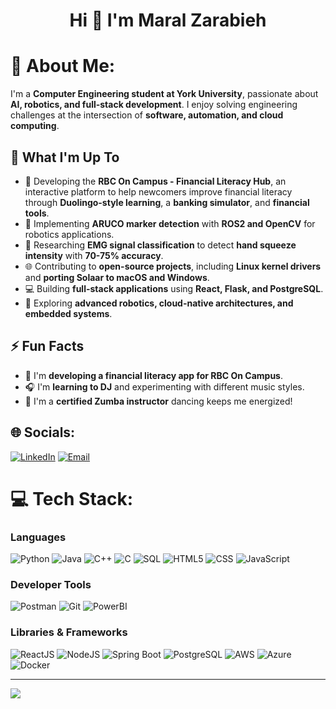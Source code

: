 <h1 align="center">Hi 👋 I'm Maral Zarabieh</h1>

# 💫 About Me:
I'm a **Computer Engineering student at York University**, passionate about **AI, robotics, and full-stack development**. I enjoy solving engineering challenges at the intersection of **software, automation, and cloud computing**.

## 🚀 What I'm Up To

- 🏦 Developing the **RBC On Campus - Financial Literacy Hub**, an interactive platform to help newcomers improve financial literacy through **Duolingo-style learning**, a **banking simulator**, and **financial tools**.
- 🤖 Implementing **ARUCO marker detection** with **ROS2 and OpenCV** for robotics applications.
- 📡 Researching **EMG signal classification** to detect **hand squeeze intensity** with **70-75% accuracy**.
- 🌐 Contributing to **open-source projects**, including **Linux kernel drivers** and **porting Solaar to macOS and Windows**.
- 💻 Building **full-stack applications** using **React, Flask, and PostgreSQL**.
- 🔧 Exploring **advanced robotics, cloud-native architectures, and embedded systems**.

## ⚡ Fun Facts  

- 📱 I'm **developing a financial literacy app for RBC On Campus**.
- 🎧 I'm **learning to DJ** and experimenting with different music styles.
- 💃 I'm a **certified Zumba instructor** dancing keeps me energized!  

## 🌐 Socials:
[![LinkedIn](https://img.shields.io/badge/LinkedIn-%230077B5.svg?logo=linkedin&logoColor=white)](https://www.linkedin.com/in/marral-zarrabieh/) [![Email](https://img.shields.io/badge/Email-D14836?logo=gmail&logoColor=white)](mailto:maralzarabieh@gmail.com)

# 💻 Tech Stack:
### **Languages**
![Python](https://img.shields.io/badge/python-%233776AB.svg?style=for-the-badge&logo=python&logoColor=white)
![Java](https://img.shields.io/badge/java-%23ED8B00.svg?style=for-the-badge&logo=java&logoColor=white)
![C++](https://img.shields.io/badge/c++-%2300599C.svg?style=for-the-badge&logo=c%2B%2B&logoColor=white)
![C](https://img.shields.io/badge/C-00599C?style=for-the-badge&logo=c&logoColor=white)
![SQL](https://img.shields.io/badge/sql-%2307405e.svg?style=for-the-badge&logo=postgresql&logoColor=white)
![HTML5](https://img.shields.io/badge/html5-%23E34F26.svg?style=for-the-badge&logo=html5&logoColor=white)
![CSS](https://img.shields.io/badge/css-%231572B6.svg?style=for-the-badge&logo=css3&logoColor=white)
![JavaScript](https://img.shields.io/badge/javascript-%23323330.svg?style=for-the-badge&logo=javascript&logoColor=%23F7DF1E)

### **Developer Tools**
![Postman](https://img.shields.io/badge/Postman-FF6C37?style=for-the-badge&logo=postman&logoColor=white)
![Git](https://img.shields.io/badge/git-%23F05033.svg?style=for-the-badge&logo=git&logoColor=white)
![PowerBI](https://img.shields.io/badge/PowerBI-F2C811?style=for-the-badge&logo=powerbi&logoColor=black)

### **Libraries & Frameworks**
![ReactJS](https://img.shields.io/badge/react-%2320232a.svg?style=for-the-badge&logo=react&logoColor=%2361DAFB)
![NodeJS](https://img.shields.io/badge/node.js-6DA55F?style=for-the-badge&logo=node.js&logoColor=white)
![Spring Boot](https://img.shields.io/badge/Spring_Boot-F2F4F9?style=for-the-badge&logo=spring-boot)
![PostgreSQL](https://img.shields.io/badge/PostgreSQL-316192?style=for-the-badge&logo=postgresql&logoColor=white)
![AWS](https://img.shields.io/badge/AWS-%23232F3E.svg?style=for-the-badge&logo=amazon-aws&logoColor=white)
![Azure](https://img.shields.io/badge/Microsoft_Azure-0078D4?style=for-the-badge&logo=microsoft-azure&logoColor=white)
![Docker](https://img.shields.io/badge/docker-%230db7ed.svg?style=for-the-badge&logo=docker&logoColor=white)

---

[![](https://visitcount.itsvg.in/api?id=mzarabieh&icon=0&color=0)](https://visitcount.itsvg.in)

<!-- Proudly created with GPRM ( https://gprm.itsvg.in ) -->
